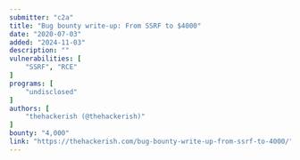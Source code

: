 ```yaml
---
submitter: "c2a"
title: "Bug bounty write-up: From SSRF to $4000"
date: "2020-07-03"
added: "2024-11-03"
description: ""
vulnerabilities: [
    "SSRF", "RCE"
]
programs: [
    "undisclosed"
]
authors: [
    "thehackerish (@thehackerish)"
]
bounty: "4,000"
link: "https://thehackerish.com/bug-bounty-write-up-from-ssrf-to-4000/"
---
```




